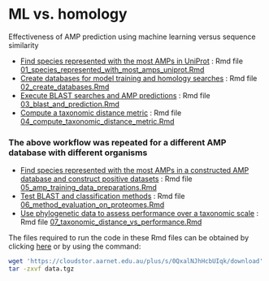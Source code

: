 
# ML vs. homology

Effectiveness of AMP prediction using machine learning versus sequence
similarity

-   [Find species represented with the most AMPs in
    UniProt](01_species_represented_with_most_amps_uniprot.md) : Rmd
    file
    [01\_species\_represented\_with\_most\_amps\_uniprot.Rmd](01_species_represented_with_most_amps_uniprot.Rmd)
-   [Create databases for model training and homology
    searches](02_create_databases.md) : Rmd file
    [02\_create\_databases.Rmd](02_create_databases.Rmd)
-   [Execute BLAST searches and AMP
    predictions](03_blast_and_prediction.md) : Rmd file
    [03\_blast\_and\_prediction.Rmd](03_blast_and_prediction.Rmd)
-   [Compute a taxonomic distance
    metric](04_compute_taxonomic_distance_metric.md) : Rmd file
    [04\_compute\_taxonomic\_distance\_metric.Rmd](04_compute_taxonomic_distance_metric.Rmd)

### The above workflow was repeated for a different AMP database with different organisms

-   [Find species represented with the most AMPs in a constructed AMP
    database and construct positive
    datasets](05_amp_training_data_preparations.md) : Rmd file
    [05\_amp\_training\_data\_preparations.Rmd](05_amp_training_data_preparations.Rmd)
-   [Test BLAST and classification
    methods](06_method_evaluation_on_proteomes.md) : Rmd file
    [06\_method\_evaluation\_on\_proteomes.Rmd](06_method_evaluation_on_proteomes.Rmd)
-   [Use phylogenetic data to assess performance over a taxonomic
    scale](07_taxonomic_distance_vs_performance.md) : Rmd file
    [07\_taxonomic\_distance\_vs\_performance.Rmd](07_taxonomic_distance_vs_performance.Rmd)

The files required to run the code in these Rmd files can be obtained by
clicking [here](https://cloudstor.aarnet.edu.au/plus/s/0QxalNJhHcbUIqk)
or by using the command:

``` bash
wget 'https://cloudstor.aarnet.edu.au/plus/s/0QxalNJhHcbUIqk/download' -O data.tgz
tar -zxvf data.tgz 
```
